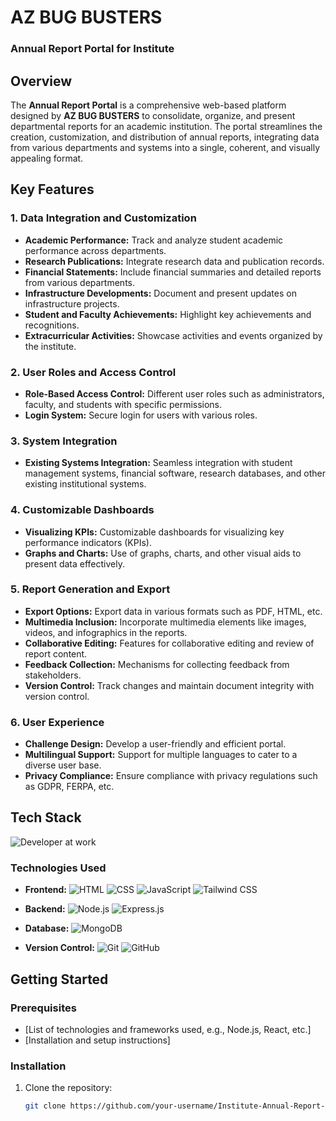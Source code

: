 # **AZ BUG BUSTERS**  
### Annual Report Portal for Institute

## Overview

The **Annual Report Portal** is a comprehensive web-based platform designed by **AZ BUG BUSTERS** to consolidate, organize, and present departmental reports for an academic institution. The portal streamlines the creation, customization, and distribution of annual reports, integrating data from various departments and systems into a single, coherent, and visually appealing format.

## Key Features

### 1. **Data Integration and Customization**
- **Academic Performance:** Track and analyze student academic performance across departments.
- **Research Publications:** Integrate research data and publication records.
- **Financial Statements:** Include financial summaries and detailed reports from various departments.
- **Infrastructure Developments:** Document and present updates on infrastructure projects.
- **Student and Faculty Achievements:** Highlight key achievements and recognitions.
- **Extracurricular Activities:** Showcase activities and events organized by the institute.

### 2. **User Roles and Access Control**
- **Role-Based Access Control:** Different user roles such as administrators, faculty, and students with specific permissions.
- **Login System:** Secure login for users with various roles.

### 3. **System Integration**
- **Existing Systems Integration:** Seamless integration with student management systems, financial software, research databases, and other existing institutional systems.

### 4. **Customizable Dashboards**
- **Visualizing KPIs:** Customizable dashboards for visualizing key performance indicators (KPIs).
- **Graphs and Charts:** Use of graphs, charts, and other visual aids to present data effectively.

### 5. **Report Generation and Export**
- **Export Options:** Export data in various formats such as PDF, HTML, etc.
- **Multimedia Inclusion:** Incorporate multimedia elements like images, videos, and infographics in the reports.
- **Collaborative Editing:** Features for collaborative editing and review of report content.
- **Feedback Collection:** Mechanisms for collecting feedback from stakeholders.
- **Version Control:** Track changes and maintain document integrity with version control.

### 6. **User Experience**
- **Challenge Design:** Develop a user-friendly and efficient portal.
- **Multilingual Support:** Support for multiple languages to cater to a diverse user base.
- **Privacy Compliance:** Ensure compliance with privacy regulations such as GDPR, FERPA, etc.

## Tech Stack

![Developer at work](https://media.giphy.com/media/qgQUggAC3Pfv687qPC/giphy.gif)

### Technologies Used

- **Frontend:**
  ![HTML](https://img.shields.io/badge/HTML-E34F26?style=for-the-badge&logo=html5&logoColor=white)
  ![CSS](https://img.shields.io/badge/CSS-1572B6?style=for-the-badge&logo=css3&logoColor=white)
  ![JavaScript](https://img.shields.io/badge/JavaScript-F7DF1E?style=for-the-badge&logo=javascript&logoColor=black)
  ![Tailwind CSS](https://img.shields.io/badge/Tailwind_CSS-38B2AC?style=for-the-badge&logo=tailwind-css&logoColor=white)
  
- **Backend:**
  ![Node.js](https://img.shields.io/badge/Node.js-339933?style=for-the-badge&logo=nodedotjs&logoColor=white)
  ![Express.js](https://img.shields.io/badge/Express.js-000000?style=for-the-badge&logo=express&logoColor=white)
  
- **Database:**
  ![MongoDB](https://img.shields.io/badge/MongoDB-4EA94B?style=for-the-badge&logo=mongodb&logoColor=white)

- **Version Control:**
  ![Git](https://img.shields.io/badge/Git-F05032?style=for-the-badge&logo=git&logoColor=white)
  ![GitHub](https://img.shields.io/badge/GitHub-181717?style=for-the-badge&logo=github&logoColor=white)

## Getting Started

### Prerequisites
- [List of technologies and frameworks used, e.g., Node.js, React, etc.]
- [Installation and setup instructions]

### Installation
1. Clone the repository:
   ```bash
   git clone https://github.com/your-username/Institute-Annual-Report-Portal.git
